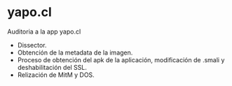 # yapo.cl
Auditoria a la app yapo.cl
* Dissector.
* Obtención de la metadata de la imagen.
* Proceso de obtención del apk de la aplicación, modificación de .smali y deshabilitación del SSL.
* Relización de MitM y DOS.
